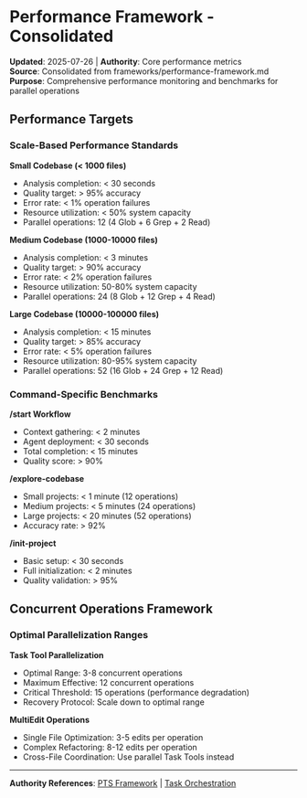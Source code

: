 # Performance Framework - Consolidated

**Updated**: 2025-07-26 | **Authority**: Core performance metrics  
**Source**: Consolidated from frameworks/performance-framework.md  
**Purpose**: Comprehensive performance monitoring and benchmarks for parallel operations

## Performance Targets

### Scale-Based Performance Standards

**Small Codebase (< 1000 files)**
- Analysis completion: < 30 seconds
- Quality target: > 95% accuracy
- Error rate: < 1% operation failures
- Resource utilization: < 50% system capacity
- Parallel operations: 12 (4 Glob + 6 Grep + 2 Read)

**Medium Codebase (1000-10000 files)**
- Analysis completion: < 3 minutes
- Quality target: > 90% accuracy
- Error rate: < 2% operation failures
- Resource utilization: 50-80% system capacity
- Parallel operations: 24 (8 Glob + 12 Grep + 4 Read)

**Large Codebase (10000-100000 files)**
- Analysis completion: < 15 minutes
- Quality target: > 85% accuracy
- Error rate: < 5% operation failures
- Resource utilization: 80-95% system capacity
- Parallel operations: 52 (16 Glob + 24 Grep + 12 Read)

### Command-Specific Benchmarks

**/start Workflow**
- Context gathering: < 2 minutes
- Agent deployment: < 30 seconds
- Total completion: < 15 minutes
- Quality score: > 90%

**/explore-codebase**
- Small projects: < 1 minute (12 operations)
- Medium projects: < 5 minutes (24 operations)
- Large projects: < 20 minutes (52 operations)
- Accuracy rate: > 92%

**/init-project**
- Basic setup: < 30 seconds
- Full initialization: < 2 minutes
- Quality validation: > 95%

## Concurrent Operations Framework

### Optimal Parallelization Ranges

**Task Tool Parallelization**
- Optimal Range: 3-8 concurrent operations
- Maximum Effective: 12 concurrent operations
- Critical Threshold: 15 operations (performance degradation)
- Recovery Protocol: Scale down to optimal range

**MultiEdit Operations**
- Single File Optimization: 3-5 edits per operation
- Complex Refactoring: 8-12 edits per operation
- Cross-File Coordination: Use parallel Task Tools instead

---
**Authority References**: [PTS Framework](pts-framework-consolidated.md) | [Task Orchestration](task-orchestration.md)